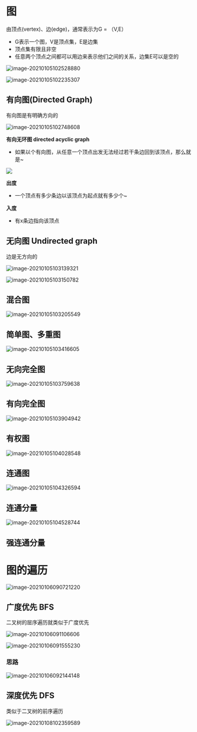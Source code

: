 # 图

由顶点(vertex)、边(edge)，通常表示为G = （V,E）

- G表示一个图，V是顶点集，E是边集
- 顶点集有限且非空
- 任意两个顶点之间都可以用边来表示他们之间的关系，边集E可以是空的

![image-20210105102528880](https://gitee.com/likeloveC/picture_bed/raw/master/img/8.26/20210105102528.png)

![image-20210105102235307](https://gitee.com/likeloveC/picture_bed/raw/master/img/8.26/20210105102242.png)

## 有向图(Directed Graph)

有向图是有明确方向的

![image-20210105102748608](https://gitee.com/likeloveC/picture_bed/raw/master/img/8.26/20210105102748.png)

**有向无环图 directed acyclic graph**

- 如果以个有向图，从任意一个顶点出发无法经过若干条边回到该顶点，那么就是~

![](https://gitee.com/likeloveC/picture_bed/raw/master/img/8.26/20210105102914.png)

**出度**

- 一个顶点有多少条边以该顶点为起点就有多少个~

**入度**

- 有x条边指向该顶点





## 无向图 Undirected graph

边是无方向的

![image-20210105103139321](https://gitee.com/likeloveC/picture_bed/raw/master/img/8.26/20210105103139.png)

![image-20210105103150782](https://gitee.com/likeloveC/picture_bed/raw/master/img/8.26/20210105103150.png)

## 混合图 

![image-20210105103205549](https://gitee.com/likeloveC/picture_bed/raw/master/img/8.26/20210105103205.png)

## 简单图、多重图

![image-20210105103416605](https://gitee.com/likeloveC/picture_bed/raw/master/img/8.26/20210105103416.png)

## 无向完全图

![image-20210105103759638](https://gitee.com/likeloveC/picture_bed/raw/master/img/8.26/20210105103759.png)

## 有向完全图

![image-20210105103904942](https://gitee.com/likeloveC/picture_bed/raw/master/img/8.26/20210105103905.png)

## 有权图

![image-20210105104028548](https://gitee.com/likeloveC/picture_bed/raw/master/img/8.26/20210105104028.png)

## 连通图

![image-20210105104326594](https://gitee.com/likeloveC/picture_bed/raw/master/img/8.26/20210105104326.png)

## 连通分量

![image-20210105104528744](https://gitee.com/likeloveC/picture_bed/raw/master/img/8.26/20210105104528.png)

## 强连通分量







# 图的遍历

![image-20210106090721220](https://gitee.com/likeloveC/picture_bed/raw/master/img/8.26/20210106090728.png)



## 广度优先 BFS

二叉树的层序遍历就类似于广度优先

![image-20210106091106606](https://gitee.com/likeloveC/picture_bed/raw/master/img/8.26/20210106091106.png)

![image-20210106091555230](https://gitee.com/likeloveC/picture_bed/raw/master/img/8.26/20210106091555.png)

### 思路

![image-20210106092144148](https://gitee.com/likeloveC/picture_bed/raw/master/img/8.26/20210106092144.png)

## 深度优先 DFS

类似于二叉树的前序遍历

![image-20210108102359589](C:%5CUsers%5Cpdd20%5CAppData%5CRoaming%5CTypora%5Ctypora-user-images%5Cimage-20210108102359589.png)